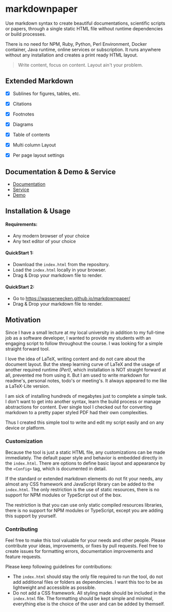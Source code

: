 # markdownpaper
Use markdown syntax to create beautiful documentations, scientific scripts or papers, through a single static HTML file without runtime dependencies or build processes.

There is no need for NPM, Ruby, Python, Perl Environment, Docker container, Java runtime, online services or subscription. It runs anywhere without any installation and creates a print ready HTML layout.

> Write content, focus on content. Layout ain't your problem.


## Extended Markdown
- [x] Sublines for figures, tables, etc.
- [x] Citations
- [x] Footnotes
- [x] Diagrams
- [x] Table of contents
- [x] Multi column Layout
- [x] Per page layout settings



## Documentation & Demo & Service
- [Documentation](https://wasserwecken.github.io/markdownpaper/?content=doc/documentation.md)
- [Service](https://wasserwecken.github.io/markdownpaper/)
- [Demo](https://wasserwecken.github.io/markdownpaper/?content=doc/paper.md)



## Installation & Usage
#### Requirements:
- Any modern browser of your choice
- Any text editor of your choice

#### QuickStart 1:
- Download the `index.html` from the repository.
- Load the `index.html` locally in your browser.
- Drag & Drop your markdown file to render.

#### QuickStart 2:
- Go to <https://wasserwecken.github.io/markdownpaper/>
- Drag & Drop your markdown file to render.



## Motivation
Since I have a small lecture at my local university in addition to my full-time job as a software developer, I wanted to provide my students with an engaging script to follow throughout the course. I was looking for a simple straight forward tool.

I love the idea of LaTeX, writing content and do not care about the document layout. But the steep learning curve of LaTeX and the usage of another required runtime *(Perl)*, which installation is NOT straight forward at all, prevented me from using it. But I am used to write markdown for readme's, personal notes, todo's or meeting's. It always appeared to me like a LaTeX-Lite version.

I am sick of installing hundreds of megabytes just to complete a simple task. I don't want to get into another syntax, learn the build process or manage abstractions for content. Ever single tool I checked out for converting markdown to a pretty paper styled PDF had their own complexities.

Thus I created this simple tool to write and edit my script easily and on any device or platform.



### Customization
Because the tool is just a static HTML file, any customizations can be made immediately. The default paper style and behavior is embedded directly in the `index.html`. There are options to define basic layout and appearance by the `<Config>` tag, which is documented in detail.

If the standard or extended markdown elements do not fit your needs, any almost any CSS framework and JavaScript library can be added to the `index.html`. The only restriction is the use of static resources, there is no support for NPM modules or TypeScript out of the box.

The restriction is that you can use only static compiled resources libraries, there is no support for NPM modules or TypeScript, except you are adding this support by yourself.



### Contributing
Feel free to make this tool valuable for your needs and other people. Please contribute your ideas, improvements, or fixes by pull requests. Feel free to create issues for formatting errors, documentation improvements and feature requests.

Please keep following guidelines for contributions:
- The `index.html` should stay the only file required to run the tool, do not add additional files or folders as dependencies. I want this too to be as lightweight and accessible as possible.
- Do not add a CSS framework. All styling made should be included in the `index.html` file. The formatting should be kept simple and minimal, everything else is the choice of the user and can be added by themself.
